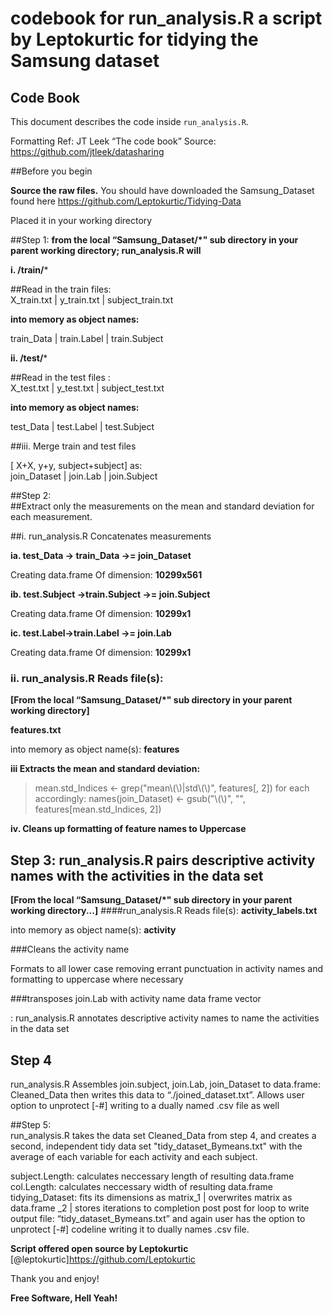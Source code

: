 # codebook for run_analysis.R a script by Leptokurtic for tidying the  Samsung dataset

## Code Book

This document describes the code inside `run_analysis.R`.

Formatting Ref: JT Leek “The code book” Source: https://github.com/jtleek/datasharing

##Before you begin

**Source the raw files.** 
You should have downloaded the Samsung_Dataset found here https://github.com/Leptokurtic/Tidying-Data

Placed it in your working directory



##Step 1: 
**from the local “Samsung_Dataset/*" sub directory in your parent working directory; run_analysis.R will**

**i. /train/***

##Read in the train files:  
X_train.txt | y_train.txt | subject_train.txt

**into memory as object names:**

train_Data | train.Label | train.Subject

**ii. /test/***

##Read in the test files :  
X_test.txt |  y_test.txt | subject_test.txt

**into memory as object names:** 

test_Data | test.Label | test.Subject

##iii. Merge train and test files 

[ X+X, y+y, subject+subject] as:  
join_Dataset | join.Lab | join.Subject

##Step 2:  
##Extract only the measurements on the mean and standard deviation for each measurement. 



##i.  run_analysis.R Concatenates measurements

**ia. test_Data → train_Data →= join_Dataset**

Creating data.frame Of dimension:  **10299x561**



**ib. test.Subject →train.Subject →=  join.Subject**

Creating data.frame Of dimension:    **10299x1** 

**ic. test.Label→train.Label →=  join.Lab**

Creating data.frame Of dimension:  **10299x1**

### ii. run_analysis.R Reads file(s): 

**[From the local “Samsung_Dataset/*" sub directory in your parent working directory]** 

**features.txt** 

into memory as object name(s): 
**features**

**iii Extracts the mean and standard deviation:**
>mean.std_Indices <- grep("mean\\(\\)|std\\(\\)", features[, 2])
for each accordingly:
>names(join_Dataset) <- gsub("\\(\\)", "", features[mean.std_Indices, 2])

**iv. Cleans up formatting of feature names to Uppercase**

## Step 3: run_analysis.R pairs descriptive activity names with the activities in the data set
**[From the local “Samsung_Dataset/*" sub directory in your parent working directory...]**
####run_analysis.R Reads file(s):
**activity_labels.txt**

into memory as object name(s): 
**activity**

###Cleans the activity name

Formats to all lower case removing errant punctuation in activity names and formatting to uppercase where necessary 

###transposes join.Lab with activity name data frame vector 

: run_analysis.R annotates descriptive activity names to name the activities in the data set
## Step 4 
run_analysis.R Assembles join.subject, join.Lab, join_Dataset to data.frame: Cleaned_Data then writes this data to “./joined_dataset.txt”. Allows user option to unprotect [-#] writing to a dually named .csv file as well

##Step 5:  
run_analysis.R takes the data set Cleaned_Data from step 4, and creates a second, independent tidy data set  "tidy_dataset_Bymeans.txt" with the average of each variable for each activity and each subject.

subject.Length: calculates neccessary length of resulting data.frame
col.Length: calculates neccessary width of resulting data.frame
tidying_Dataset:  fits its dimensions as matrix_1 | overwrites matrix as data.frame _2 | stores iterations to completion post post for loop to write output file: “tidy_dataset_Bymeans.txt” and again user has the option to unprotect [-#] codeline writing it to dually names .csv file. 


**Script offered open source by  Leptokurtic**  [@leptokurtic]https://github.com/Leptokurtic

Thank you and enjoy!


**Free Software, Hell Yeah!**

[john gruber]:http://daringfireball.net/
[@thomasfuchs]:http://twitter.com/thomasfuchs
[1]:http://daringfireball.net/projects/markdown/
[marked]:https://github.com/chjj/marked
[Ace Editor]:http://ace.ajax.org
[node.js]:http://nodejs.org
[Twitter Bootstrap]:http://twitter.github.com/bootstrap/
[keymaster.js]:https://github.com/madrobby/keymaster
[jQuery]:http://jquery.com
[@tjholowaychuk]:http://twitter.com/tjholowaychuk
[express]:http://expressjs.com
[AngularJS]:http://angularjs.org
[Gulp]:http://gulpjs.com

